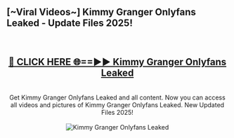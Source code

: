 <h2>[~Viral Videos~] Kimmy Granger Onlyfans Leaked - Update Files 2025!</h2>
<br>
<div align="center">
<h2><a href="https://betterlinks.top/A2PfLJ" rel="nofollow">🔴 CLICK HERE 🌐==►► Kimmy Granger Onlyfans Leaked</a></h2>
<br>
Get Kimmy Granger Onlyfans Leaked and all content. Now you can access all videos and pictures of Kimmy Granger Onlyfans Leaked. New Updated Files 2025!
<br>
<br>
<a href="https://betterlinks.top/A2PfLJ" rel="nofollow" data-target="animated-image.originalLink"><img src="https://i.ibb.co.com/WyWwxjT/player-gif2.gif" alt="Kimmy Granger Onlyfans Leaked" style="max-width: 100%; display: inline-block;" data-target="animated-image.originalImage"></a>
</div>
<br>
